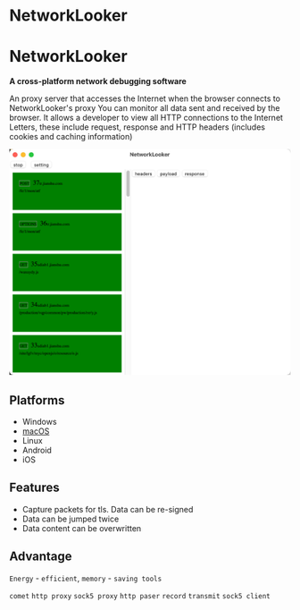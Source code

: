 # NetworkLooker

# NetworkLooker 

**A cross-platform network debugging software**

An proxy server that accesses the Internet when the browser connects to NetworkLooker's proxy
You can monitor all data sent and received by the browser. It allows a developer to view all HTTP connections to the Internet
Letters, these include request, response and HTTP headers (includes cookies and caching information)


![Overview](./readme/01.png)

## Platforms

* Windows 
* [macOS](https://github.com/ericide/NetworkLooker/releases/tag/0.0.2)
* Linux
* Android
* iOS

## Features

* Capture packets for tls. Data can be re-signed
* Data can be jumped twice
* Data content can be overwritten

## Advantage

```Energy``` - ```efficient```, ```memory``` - ```saving tools```<br>

```comet```
```http proxy```
```sock5 proxy```
```http paser```
```record```
```transmit```
```sock5 client```

